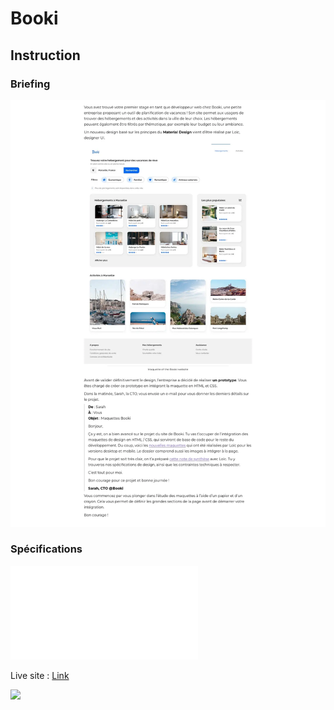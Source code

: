 # Booki


## Instruction

### Briefing

![](./design/briefing.webp)

### Spécifications

![](./design/Specifications_techniques_et_fonctionnelles.pdf)



Live site : [Link](https://julabina.github.io/P2_OC_Booki/)

![](./screenshot.webp)


